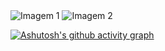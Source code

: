 <div>
        <img src="https://github-readme-stats.vercel.app/api?username=PedroPivetta&show_icons=true&theme=tokyonight" alt="Imagem 1" width="auto" height="auto">
        <img src="https://github-readme-stats.vercel.app/api/top-langs/?username=PedroPivetta&layout=donut&title_color=00bfbf&text_color=00bfbf&bg_color=0d1117" alt="Imagem 2" width="auto" height="auto">
    </div>

[![Ashutosh's github activity graph](https://github-readme-activity-graph.vercel.app/graph?username=PedroPivetta&theme=tokyo-night	)](https://github.com/ashutosh00710/github-readme-activity-graph)
